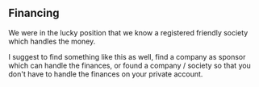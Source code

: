 ## Financing

We were in the lucky position that we know a registered friendly society which handles the money.

I suggest to find something like this as well, find a company as sponsor which can handle the finances, or found a company / society so that you don't have to handle the finances on your private account.
